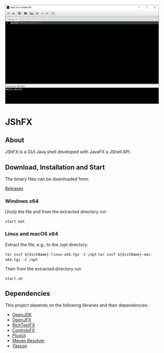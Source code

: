 ![Screen](dev.jshfx.parent/src/site/resources/images/screen.png)
# JShFX
## About
JShFX is a GUI Java shell developed with JavaFX a JShell API. 

## Download, Installation and Start
The binary files can be downloaded from:

[Releases](https://github.com/appsofteng/jshfx/releases)

### Windows x64
Unzip the file and from the extracted directory run 

`start.bat` 


### Linux and macOS x64
Extract the file, e.g.: to the /opt directory:

`tar zxvf ${distName}-linux-x64.tgz -C /opt` 
`tar zxvf ${distName}-mac-x64.tgz -C /opt` 

Then from the extracted directory run

`start.sh`

## Dependencies
This project depends on the following libraries and their dependencies:

- [OpenJDK](https://jdk.java.net)
- [OpenJFX](https://openjfx.io)
- [RichTextFX](https://github.com/FXMisc/RichTextFX)
- [ControlsFX](https://github.com/controlsfx/controlsfx)
- [Picocli](https://picocli.info)
- [Meven Resolver](https://maven.apache.org/resolver)
- [Yasson](https://github.com/eclipse-ee4j/yasson)
